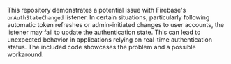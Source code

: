 This repository demonstrates a potential issue with Firebase's `onAuthStateChanged` listener.  In certain situations, particularly following automatic token refreshes or admin-initiated changes to user accounts, the listener may fail to update the authentication state. This can lead to unexpected behavior in applications relying on real-time authentication status. The included code showcases the problem and a possible workaround.